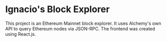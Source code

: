 # Ignacio's Block Explorer

This project is an Ethereum Mainnet block explorer. It uses Alchemy's own API to query Ethereum nodes via JSON-RPC.
The frontend was created using React.js.